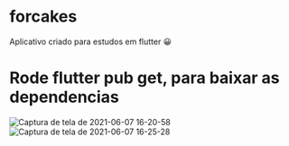 # forcakes
Aplicativo criado para estudos  em flutter 😀
# Rode flutter pub get, para baixar as dependencias
![Captura de tela de 2021-06-07 16-20-58](https://user-images.githubusercontent.com/45775404/121076345-adda4f80-c7ac-11eb-809f-c6d4f2a6732a.png)
![Captura de tela de 2021-06-07 16-25-28](https://user-images.githubusercontent.com/45775404/121076645-03166100-c7ad-11eb-8121-0678f54c7a4c.png)
